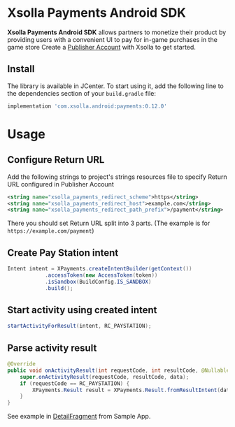 # Xsolla Payments Android SDK

**Xsolla Payments Android SDK** allows partners to monetize their product by providing users with a convenient UI to pay for in-game purchases in the game store Create a  [Publisher Account](https://publisher.xsolla.com/signup?store_type=sdk) with Xsolla to get started.

## Install
The library is available in JCenter. To start using it, add the following line to the dependencies section of your `build.gradle` file:

```groovy
implementation 'com.xsolla.android:payments:0.12.0'
```

# Usage

## Configure Return URL
Add the following strings to project's strings resources file to specify Return URL configured in Publisher Account 
```xml
<string name="xsolla_payments_redirect_scheme">https</string>
<string name="xsolla_payments_redirect_host">example.com</string>
<string name="xsolla_payments_redirect_path_prefix">/payment</string>
```
There you should set Return URL split into 3 parts. (The example is for `https://example.com/payment`)

## Create Pay Station intent

```java
Intent intent = XPayments.createIntentBuilder(getContext())
            .accessToken(new AccessToken(token))
            .isSandbox(BuildConfig.IS_SANDBOX)
            .build();
```

## Start activity using created intent

```java
startActivityForResult(intent, RC_PAYSTATION);
```

## Parse activity result

```java
@Override
public void onActivityResult(int requestCode, int resultCode, @Nullable Intent data) {
    super.onActivityResult(requestCode, resultCode, data);
    if (requestCode == RC_PAYSTATION) {
        XPayments.Result result = XPayments.Result.fromResultIntent(data);
    }
}
```

See example in [DetailFragment](https://github.com/xsolla/store-android-sdk/blob/master/app/src/main/java/com/xsolla/android/storesdkexample/fragments/DetailFragment.java) from Sample App.
